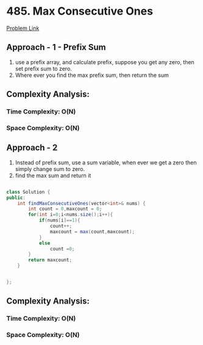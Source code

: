 # 485. Max Consecutive Ones

[Problem Link](https://leetcode.com/problems/max-consecutive-ones/)

## Approach - 1 - Prefix Sum

1. use a prefix array, and calculate prefix, suppose you get any zero, then set prefix sum to zero.
2. Where ever you find the max prefix sum, then return the sum

## Complexity Analysis:

### Time Complexity: O(N)

### Space Complexity: O(N)

## Approach - 2

1. Instead of prefix sum, use a sum variable, when ever we get a zero then simply change sum to zero.
2. find the max sum and return it

```Java

class Solution {
public:
    int findMaxConsecutiveOnes(vector<int>& nums) {
        int count = 0,maxcount = 0;
        for(int i=0;i<nums.size();i++){
            if(nums[i]==1){
                count++;
                maxcount = max(count,maxcount);
            }
            else
                count =0;
        }
        return maxcount;
    }


};

```

## Complexity Analysis:

### Time Complexity: O(N)

### Space Complexity: O(N)
